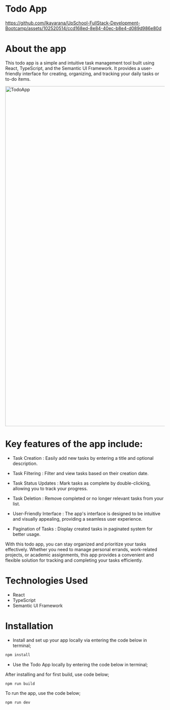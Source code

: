 # Todo App



https://github.com/lkayarana/UpSchool-FullStack-Development-Bootcamp/assets/102520514/ccd168ed-8e84-40ec-b8e4-d089d986e80d


# About the app
This todo app is a simple and intuitive task management tool built using React, TypeScript, and the Semantic UI Framework. It provides a user-friendly interface for creating, organizing, and tracking your daily tasks or to-do items.




<img width="1072" alt="TodoApp" src="https://github.com/lkayarana/UpSchool-FullStack-Development-Bootcamp/assets/102520514/3a23bdd4-3d3b-4da7-94c9-5e2bbdc18307">



# Key features of the app include:

* Task Creation : Easily add new tasks by entering a title and optional description.

* Task Filtering : Filter and view tasks based on their creation date.

* Task Status Updates : Mark tasks as complete by double-clicking, allowing you to track your progress.

* Task Deletion : Remove completed or no longer relevant tasks from your list.

* User-Friendly Interface : The app's interface is designed to be intuitive and visually appealing, providing a seamless user experience.

* Pagination of Tasks : Display created tasks in paginated system for better usage.


With this todo app, you can stay organized and prioritize your tasks effectively. Whether you need to manage personal errands, work-related projects, or academic assignments, this app provides a convenient and flexible solution for tracking and completing your tasks efficiently.

# Technologies Used
* React
* TypeScript
* Semantic UI Framework

# Installation

* Install and set up your app locally via entering the code below in terminal;

```bash
npm install
```

* Use the Todo App locally by entering the code below in terminal;

After installing and for first build, use code below;

```bash
npm run build
```
To run the app, use the code below;

```bash
npm run dev
```
